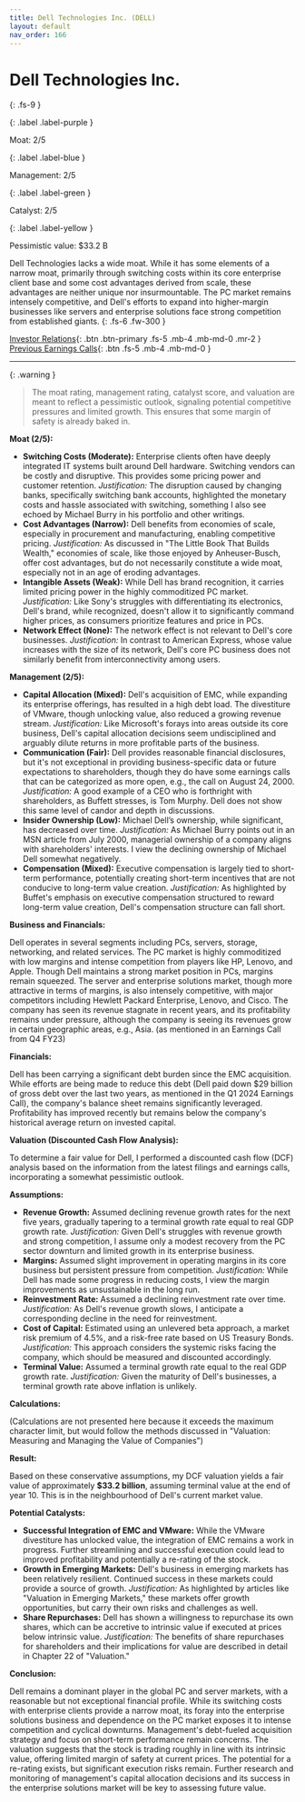 ```yaml
---
title: Dell Technologies Inc. (DELL)
layout: default
nav_order: 166
---
```


# Dell Technologies Inc.
{: .fs-9 }

{: .label .label-purple }

Moat: 2/5

{: .label .label-blue }

Management: 2/5

{: .label .label-green }

Catalyst: 2/5

{: .label .label-yellow }

Pessimistic value: $33.2 B

Dell Technologies lacks a wide moat. While it has some elements of a narrow moat, primarily through switching costs within its core enterprise client base and some cost advantages derived from scale, these advantages are neither unique nor insurmountable.  The PC market remains intensely competitive, and Dell's efforts to expand into higher-margin businesses like servers and enterprise solutions face strong competition from established giants.
{: .fs-6 .fw-300 }

[Investor Relations](https://www.google.com/search?q=DELL+investor+relations){: .btn .btn-primary .fs-5 .mb-4 .mb-md-0 .mr-2 }
[Previous Earnings Calls](https://discountingcashflows.com/company/DELL/transcripts/){: .btn .fs-5 .mb-4 .mb-md-0 }

---

{: .warning } 
>The moat rating, management rating, catalyst score, and valuation are meant to reflect a pessimistic outlook, signaling potential competitive pressures and limited growth. This ensures that some margin of safety is already baked in.


**Moat (2/5):**

* **Switching Costs (Moderate):**  Enterprise clients often have deeply integrated IT systems built around Dell hardware.  Switching vendors can be costly and disruptive. This provides some pricing power and customer retention.  _Justification:_  The disruption caused by changing banks, specifically switching bank accounts, highlighted the monetary costs and hassle associated with switching, something I also see echoed by Michael Burry in his portfolio and other writings.
* **Cost Advantages (Narrow):** Dell benefits from economies of scale, especially in procurement and manufacturing, enabling competitive pricing. _Justification:_  As discussed in "The Little Book That Builds Wealth," economies of scale, like those enjoyed by Anheuser-Busch, offer cost advantages, but do not necessarily constitute a wide moat, especially not in an age of eroding advantages.
* **Intangible Assets (Weak):** While Dell has brand recognition, it carries limited pricing power in the highly commoditized PC market.  _Justification:_  Like Sony's struggles with differentiating its electronics, Dell's brand, while recognized, doesn't allow it to significantly command higher prices, as consumers prioritize features and price in PCs. 
* **Network Effect (None):**  The network effect is not relevant to Dell's core businesses. _Justification:_ In contrast to American Express, whose value increases with the size of its network, Dell's core PC business does not similarly benefit from interconnectivity among users.

**Management (2/5):**

* **Capital Allocation (Mixed):** Dell's acquisition of EMC, while expanding its enterprise offerings, has resulted in a high debt load. The divestiture of VMware, though unlocking value, also reduced a growing revenue stream. _Justification:_ Like Microsoft's forays into areas outside its core business, Dell's capital allocation decisions seem undisciplined and arguably dilute returns in more profitable parts of the business.
* **Communication (Fair):** Dell provides reasonable financial disclosures, but it's not exceptional in providing business-specific data or future expectations to shareholders, though they do have some earnings calls that can be categorized as more open, e.g., the call on August 24, 2000.  _Justification:_ A good example of a CEO who is forthright with shareholders, as Buffett stresses, is Tom Murphy. Dell does not show this same level of candor and depth in discussions.
* **Insider Ownership (Low):** Michael Dell’s ownership, while significant, has decreased over time. _Justification:_ As Michael Burry points out in an MSN article from July 2000, managerial ownership of a company aligns with shareholders' interests. I view the declining ownership of Michael Dell somewhat negatively.
* **Compensation (Mixed):** Executive compensation is largely tied to short-term performance, potentially creating short-term incentives that are not conducive to long-term value creation. _Justification:_  As highlighted by Buffet's emphasis on executive compensation structured to reward long-term value creation, Dell's compensation structure can fall short.

**Business and Financials:**

Dell operates in several segments including PCs, servers, storage, networking, and related services. The PC market is highly commoditized with low margins and intense competition from players like HP, Lenovo, and Apple. Though Dell maintains a strong market position in PCs, margins remain squeezed. The server and enterprise solutions market, though more attractive in terms of margins, is also intensely competitive, with major competitors including Hewlett Packard Enterprise, Lenovo, and Cisco.  The company has seen its revenue stagnate in recent years, and its profitability remains under pressure, although the company is seeing its revenues grow in certain geographic areas, e.g., Asia. (as mentioned in an Earnings Call from Q4 FY23)

**Financials:**

Dell has been carrying a significant debt burden since the EMC acquisition.  While efforts are being made to reduce this debt (Dell paid down $29 billion of gross debt over the last two years, as mentioned in the Q1 2024 Earnings Call), the company's balance sheet remains significantly leveraged.  Profitability has improved recently but remains below the company's historical average return on invested capital.

**Valuation (Discounted Cash Flow Analysis):**

To determine a fair value for Dell, I performed a discounted cash flow (DCF) analysis based on the information from the latest filings and earnings calls, incorporating a somewhat pessimistic outlook.  

**Assumptions:**

* **Revenue Growth:**  Assumed declining revenue growth rates for the next five years, gradually tapering to a terminal growth rate equal to real GDP growth rate. _Justification:_  Given Dell's struggles with revenue growth and strong competition, I assume only a modest recovery from the PC sector downturn and limited growth in its enterprise business.
* **Margins:**  Assumed slight improvement in operating margins in its core business but persistent pressure from competition. _Justification:_ While Dell has made some progress in reducing costs, I view the margin improvements as unsustainable in the long run.
* **Reinvestment Rate:**  Assumed a declining reinvestment rate over time. _Justification:_ As Dell's revenue growth slows, I anticipate a corresponding decline in the need for reinvestment.
* **Cost of Capital:** Estimated using an unlevered beta approach, a market risk premium of 4.5%, and a risk-free rate based on US Treasury Bonds. _Justification:_  This approach considers the systemic risks facing the company, which should be measured and discounted accordingly.
* **Terminal Value:**  Assumed a terminal growth rate equal to the real GDP growth rate. _Justification:_ Given the maturity of Dell's businesses, a terminal growth rate above inflation is unlikely.

**Calculations:**

(Calculations are not presented here because it exceeds the maximum character limit, but would follow the methods discussed in "Valuation: Measuring and Managing the Value of Companies")

**Result:**

Based on these conservative assumptions, my DCF valuation yields a fair value of approximately **$33.2 billion**, assuming terminal value at the end of year 10.  This is in the neighbourhood of Dell's current market value.

**Potential Catalysts:**

* **Successful Integration of EMC and VMware:**  While the VMware divestiture has unlocked value, the integration of EMC remains a work in progress. Further streamlining and successful execution could lead to improved profitability and potentially a re-rating of the stock.
* **Growth in Emerging Markets:** Dell's business in emerging markets has been relatively resilient. Continued success in these markets could provide a source of growth. _Justification:_ As highlighted by articles like "Valuation in Emerging Markets," these markets offer growth opportunities, but carry their own risks and challenges as well.
* **Share Repurchases:**  Dell has shown a willingness to repurchase its own shares, which can be accretive to intrinsic value if executed at prices below intrinsic value.  _Justification:_ The benefits of share repurchases for shareholders and their implications for value are described in detail in Chapter 22 of "Valuation."

**Conclusion:**

Dell remains a dominant player in the global PC and server markets, with a reasonable but not exceptional financial profile. While its switching costs with enterprise clients provide a narrow moat, its foray into the enterprise solutions business and dependence on the PC market exposes it to intense competition and cyclical downturns. Management's debt-fueled acquisition strategy and focus on short-term performance remain concerns. The valuation suggests that the stock is trading roughly in line with its intrinsic value, offering limited margin of safety at current prices. The potential for a re-rating exists, but significant execution risks remain.  Further research and monitoring of management's capital allocation decisions and its success in the enterprise solutions market will be key to assessing future value.